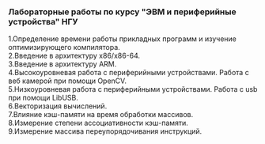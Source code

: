 ### Лабораторные работы по курсу "ЭВМ и периферийные устройства" НГУ
  1.Определение времени работы прикладных программ и изучение оптимизирующего компилятора.  
  2.Введение в архитектуру x86/x86-64.  
  3.Введение в архитектуру ARM.   
  4.Высокоуровневая работа с периферийными устройствами. Работа с веб камерой при помощи OpenCV.  
  5.Низкоуровневая работа с периферийными устройствами. Работа с usb при помощи LibUSB.  
  6.Векторизация вычислений.  
  7.Влияние кэш-памяти на время обработки массивов.  
  8.Измерение степени ассоциативности кэш-памяти.   
  9.Измерение массива переупорядочивания инструкций.  